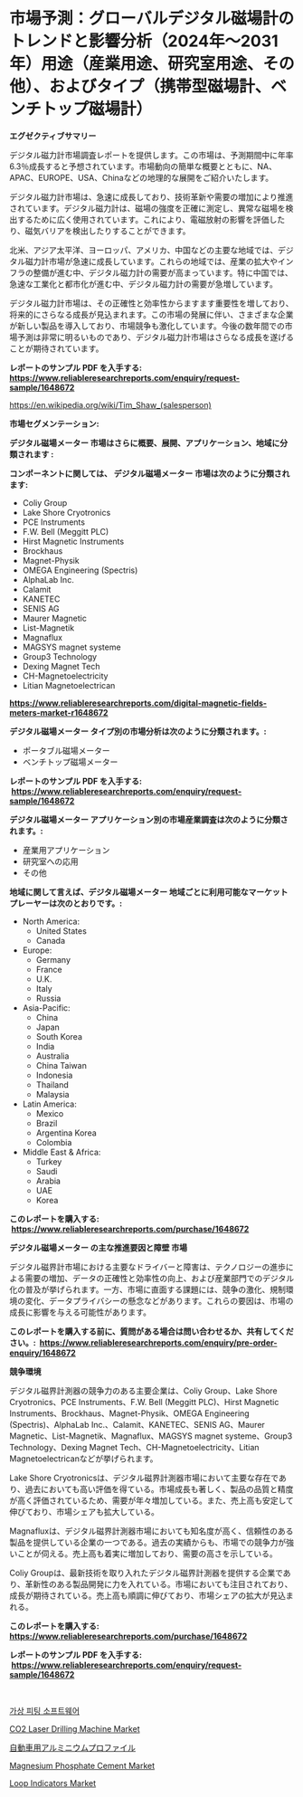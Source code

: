 <p><h1>市場予測：グローバルデジタル磁場計のトレンドと影響分析（2024年〜2031年）用途（産業用途、研究室用途、その他）、およびタイプ（携帯型磁場計、ベンチトップ磁場計）</h1></p><p><strong>エグゼクティブサマリー</strong></p>
<p><p>デジタル磁力計市場調査レポートを提供します。この市場は、予測期間中に年率6.3％成長すると予想されています。市場動向の簡単な概要とともに、NA、APAC、EUROPE、USA、Chinaなどの地理的な展開をご紹介いたします。</p><p>デジタル磁力計市場は、急速に成長しており、技術革新や需要の増加により推進されています。デジタル磁力計は、磁場の強度を正確に測定し、異常な磁場を検出するために広く使用されています。これにより、電磁放射の影響を評価したり、磁気バリアを検出したりすることができます。</p><p>北米、アジア太平洋、ヨーロッパ、アメリカ、中国などの主要な地域では、デジタル磁力計市場が急速に成長しています。これらの地域では、産業の拡大やインフラの整備が進む中、デジタル磁力計の需要が高まっています。特に中国では、急速な工業化と都市化が進む中、デジタル磁力計の需要が急増しています。</p><p>デジタル磁力計市場は、その正確性と効率性からますます重要性を増しており、将来的にさらなる成長が見込まれます。この市場の発展に伴い、さまざまな企業が新しい製品を導入しており、市場競争も激化しています。今後の数年間での市場予測は非常に明るいものであり、デジタル磁力計市場はさらなる成長を遂げることが期待されています。</p></p>
<p><strong>レポートのサンプル PDF を入手する: <a href="https://www.reliableresearchreports.com/enquiry/request-sample/1648672">https://www.reliableresearchreports.com/enquiry/request-sample/1648672</a></strong></p>
<p><a href="https://en.wikipedia.org/wiki/Tim_Shaw_(salesperson)">https://en.wikipedia.org/wiki/Tim_Shaw_(salesperson)</a></p>
<p><strong>市場セグメンテーション:</strong></p>
<p><strong> デジタル磁場メーター 市場はさらに概要、展開、アプリケーション、地域に分類されます :</strong></p>
<p><strong>コンポーネントに関しては、 デジタル磁場メーター 市場は次のように分類されます: &nbsp;</strong></p>
<p><ul><li>Coliy Group</li><li>Lake Shore Cryotronics</li><li>PCE Instruments</li><li>F.W. Bell (Meggitt PLC)</li><li>Hirst Magnetic Instruments</li><li>Brockhaus</li><li>Magnet-Physik</li><li>OMEGA Engineering (Spectris)</li><li>AlphaLab Inc.</li><li>Calamit</li><li>KANETEC</li><li>SENIS AG</li><li>Maurer Magnetic</li><li>List-Magnetik</li><li>Magnaflux</li><li>MAGSYS magnet systeme</li><li>Group3 Technology</li><li>Dexing Magnet Tech</li><li>CH-Magnetoelectricity</li><li>Litian Magnetoelectrican</li></ul></p>
<p><strong><a href="https://www.reliableresearchreports.com/digital-magnetic-fields-meters-market-r1648672">https://www.reliableresearchreports.com/digital-magnetic-fields-meters-market-r1648672</a></strong></p>
<p><strong> デジタル磁場メーター タイプ別の市場分析は次のように分類されます。:</strong></p>
<p><ul><li>ポータブル磁場メーター</li><li>ベンチトップ磁場メーター</li></ul></p>
<p><strong>レポートのサンプル PDF を入手する: &nbsp;<a href="https://www.reliableresearchreports.com/enquiry/request-sample/1648672">https://www.reliableresearchreports.com/enquiry/request-sample/1648672</a></strong></p>
<p><strong> デジタル磁場メーター アプリケーション別の市場産業調査は次のように分類されます。:</strong></p>
<p><ul><li>産業用アプリケーション</li><li>研究室への応用</li><li>その他</li></ul></p>
<p><strong>地域に関して言えば、デジタル磁場メーター 地域ごとに利用可能なマーケットプレーヤーは次のとおりです。:</strong></p>
<p><ul>
    <li>
        North America:
        <ul>
            <li>United States</li>
            <li>Canada</li>
        </ul>
    </li>
    <li>
        Europe:
        <ul>
            <li>Germany</li>
            <li>France</li>
            <li>U.K.</li>
            <li>Italy</li>
            <li>Russia</li>
        </ul>
    </li>
    <li>
        Asia-Pacific:
        <ul>
            <li>China</li>
            <li>Japan</li>
            <li>South Korea</li>
            <li>India</li>
            <li>Australia</li>
            <li>China Taiwan</li>
            <li>Indonesia</li>
            <li>Thailand</li>
            <li>Malaysia</li>
        </ul>
    </li>
    <li>
        Latin America:
        <ul>
            <li>Mexico</li>
            <li>Brazil</li>
            <li>Argentina Korea</li>
            <li>Colombia</li>
        </ul>
    </li>
    <li>
        Middle East & Africa:
        <ul>
            <li>Turkey</li>
            <li>Saudi</li>
            <li>Arabia</li>
            <li>UAE</li>
            <li>Korea</li>
        </ul>
    </li>
    </ul></p>
<p><strong>このレポートを購入する: &nbsp;<a href="https://www.reliableresearchreports.com/purchase/1648672">https://www.reliableresearchreports.com/purchase/1648672</a></strong></p>
<p><strong>デジタル磁場メーター の主な推進要因と障壁 市場</strong></p>
<p><p>デジタル磁界計市場における主要なドライバーと障害は、テクノロジーの進歩による需要の増加、データの正確性と効率性の向上、および産業部門でのデジタル化の普及が挙げられます。一方、市場に直面する課題には、競争の激化、規制環境の変化、データプライバシーの懸念などがあります。これらの要因は、市場の成長に影響を与える可能性があります。</p></p>
<p><strong>このレポートを購入する前に、質問がある場合は問い合わせるか、共有してください。:&nbsp; <a href="https://www.reliableresearchreports.com/enquiry/pre-order-enquiry/1648672">https://www.reliableresearchreports.com/enquiry/pre-order-enquiry/1648672</a></strong></p>
<p><strong>競争環境</strong></p>
<p><p>デジタル磁界計測器の競争力のある主要企業は、Coliy Group、Lake Shore Cryotronics、PCE Instruments、F.W. Bell (Meggitt PLC)、Hirst Magnetic Instruments、Brockhaus、Magnet-Physik、OMEGA Engineering (Spectris)、AlphaLab Inc.、Calamit、KANETEC、SENIS AG、Maurer Magnetic、List-Magnetik、Magnaflux、MAGSYS magnet systeme、Group3 Technology、Dexing Magnet Tech、CH-Magnetoelectricity、Litian Magnetoelectricanなどが挙げられます。</p><p>Lake Shore Cryotronicsは、デジタル磁界計測器市場において主要な存在であり、過去においても高い評価を得ている。市場成長も著しく、製品の品質と精度が高く評価されているため、需要が年々増加している。また、売上高も安定して伸びており、市場シェアも拡大している。</p><p>Magnafluxは、デジタル磁界計測器市場においても知名度が高く、信頼性のある製品を提供している企業の一つである。過去の実績からも、市場での競争力が強いことが伺える。売上高も着実に増加しており、需要の高さを示している。</p><p>Coliy Groupは、最新技術を取り入れたデジタル磁界計測器を提供する企業であり、革新性のある製品開発に力を入れている。市場においても注目されており、成長が期待されている。売上高も順調に伸びており、市場シェアの拡大が見込まれる。</p></p>
<p><strong>このレポートを購入する: &nbsp; <a href="https://www.reliableresearchreports.com/purchase/1648672">https://www.reliableresearchreports.com/purchase/1648672</a></strong></p>
<p><strong>レポートのサンプル PDF を入手する: &nbsp;<a href="https://www.reliableresearchreports.com/enquiry/request-sample/1648672">https://www.reliableresearchreports.com/enquiry/request-sample/1648672</a></strong><strong></strong></p>
<p>&nbsp;</p>
<p><p><a href="https://github.com/Nicolasrown5/Market-Research-Report-List-1/blob/main/4146473168690.md">가상 피팅 소프트웨어</a></p><p><a href="https://www.linkedin.com/pulse/co2-laser-drilling-machine-market-key-successful-business-strategy-8e0ze">CO2 Laser Drilling Machine Market</a></p><p><a href="https://github.com/MosesSpinka1914/Market-Research-Report-List-2/blob/main/8596961157352.md">自動車用アルミニウムプロファイル</a></p><p><a href="https://www.linkedin.com/pulse/magnesium-phosphate-cement-market-forecast-global-trends-mqurc">Magnesium Phosphate Cement Market</a></p><p><a href="https://github.com/ayamsauke86/Market-Research-Report-List-1/blob/main/loop-indicators-market.md">Loop Indicators Market</a></p></p>